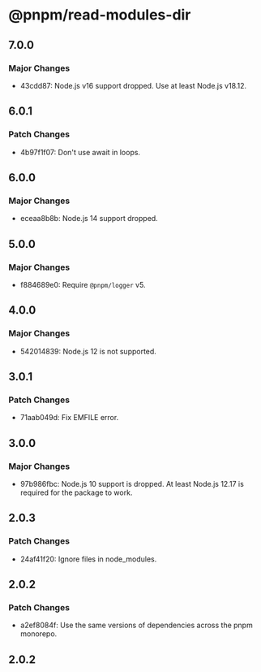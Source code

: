 # @pnpm/read-modules-dir

## 7.0.0

### Major Changes

- 43cdd87: Node.js v16 support dropped. Use at least Node.js v18.12.

## 6.0.1

### Patch Changes

- 4b97f1f07: Don't use await in loops.

## 6.0.0

### Major Changes

- eceaa8b8b: Node.js 14 support dropped.

## 5.0.0

### Major Changes

- f884689e0: Require `@pnpm/logger` v5.

## 4.0.0

### Major Changes

- 542014839: Node.js 12 is not supported.

## 3.0.1

### Patch Changes

- 71aab049d: Fix EMFILE error.

## 3.0.0

### Major Changes

- 97b986fbc: Node.js 10 support is dropped. At least Node.js 12.17 is required for the package to work.

## 2.0.3

### Patch Changes

- 24af41f20: Ignore files in node_modules.

## 2.0.2

### Patch Changes

- a2ef8084f: Use the same versions of dependencies across the pnpm monorepo.

## 2.0.2
